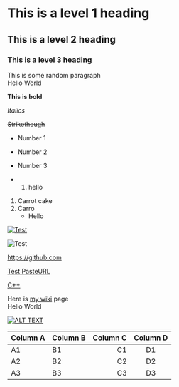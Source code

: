 # This is a level 1 heading
## This is a level 2 heading
### This is a level 3 heading

This is some random paragraph  
Hello World


**This is bold**

_Italics_

~~Strikethough~~ 
* Number 1
* Number 2
* Number 3

* 1. hello

1.  Carrot cake
2.  Carro
    * Hello  

[![Test](https://lh3.googleusercontent.com/3vGlLyKkKC46G1qqiqyKf0jeOyUtiZk5NxOxeuRJOfP4aZzCob9kabZX252mUmVAHA=w300 "C++ Programing")](https://en.wikipedia.org/wiki/C%2B%2B)

![Test](https://lh3.googleusercontent.com/3vGlLyKkKC46G1qqiqyKf0jeOyUtiZk5NxOxeuRJOfP4aZzCob9kabZX252mUmVAHA=w300 "C++ Programing")

<https://github.com> 

[Test PasteURL](https://lh3.googleusercontent.com/3vGlLyKkKC46G1qqiqyKf0jeOyUtiZk5NxOxeuRJOfP4aZzCob9kabZX252mUmVAHA=w300 "Example")

[C++](https://en.wikipedia.org/wiki/C%2B%2B)

Here is [my wiki][linked] page  
Hello World

[linked]: https://en.wikipedia.org/wiki/C%2B%2B

<!-- YouTube video link -->
[![ALT TEXT](http://img.youtube.com/vi/ac_MFSBJc00/0.jpg)](http://www.youtube.com/watch?v=ac_MFSBJc00 "TOOLTIP TEXT")


Column A | Column B | Column C | Column D
---------|----------|----------:|:----------:
 A1 | B1 | C1 | D1
 A2 | B2 | C2 | D2
 A3 | B3 | C3 | D3

 